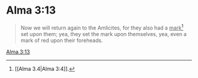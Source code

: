 # Alma 3:13

> Now we will return again to the Amlicites, for they also had a <u>mark</u>[^a] set upon them; yea, they set the mark upon themselves, yea, even a mark of red upon their foreheads.

[Alma 3:13](https://www.churchofjesuschrist.org/study/scriptures/bofm/alma/3?lang=eng&id=p13#p13)


[^a]: [[Alma 3.4|Alma 3:4]].  
